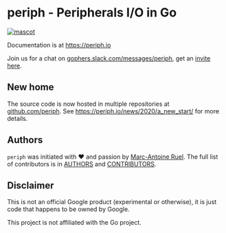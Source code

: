# periph - Peripherals I/O in Go

[![mascot](https://raw.githubusercontent.com/periph/website/master/site/static/img/periph-mascot-280.png)](https://periph.io/)

Documentation is at https://periph.io

Join us for a chat on
[gophers.slack.com/messages/periph](https://gophers.slack.com/messages/periph),
get an [invite here](https://invite.slack.golangbridge.org/).

## New home

The source code is now hosted in multiple repositories at
[github.com/periph](https://github.com/periph). See
https://periph.io/news/2020/a_new_start/ for more details.

## Authors

`periph` was initiated with ❤️️ and passion by [Marc-Antoine
Ruel](https://github.com/maruel). The full list of contributors is in
[AUTHORS](https://github.com/meandrewdev/periph/blob/master/AUTHORS) and
[CONTRIBUTORS](https://github.com/meandrewdev/periph/blob/master/CONTRIBUTORS).

## Disclaimer

This is not an official Google product (experimental or otherwise), it
is just code that happens to be owned by Google.

This project is not affiliated with the Go project.
